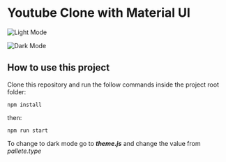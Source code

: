 # Youtube Clone with Material UI

![Light Mode](https://github.com/[username]/[reponame]/blob/[branch]/image.jpg?raw=true)

![Dark Mode](https://github.com/[username]/[reponame]/blob/[branch]/image.jpg?raw=true)

## How to use this project

Clone this repository and run the follow commands inside the project root folder:

```
npm install
```
then:
```
npm run start
```

To change to dark mode go to ***theme.js*** and change the value from *pallete.type*